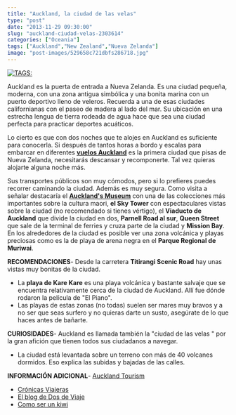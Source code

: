 ```yaml
---
title: "Auckland, la ciudad de las velas"
type: "post"
date: "2013-11-29 09:30:00"
slug: "auckland-ciudad-velas-2303614"
categories: ["Oceania"]
tags: ["Auckland","New Zealand","Nueva Zelanda"]
image: "post-images/529658c721dbfs286718.jpg"
---
```


[ ![ TAGS:](post-images/529658c721dbfs286718.jpg "playa de Kare Kare by Slightly Pear Shaped")](http://www.flickr.com/photos/slightlypearshaped/9227309518/sizes/c/in/photostream/)  
  
Auckland es la puerta de entrada a Nueva Zelanda. Es una ciudad pequeña, moderna, con una zona antigua simbólica y una bonita marina con un puerto deportivo lleno de veleros. Recuerda a una de esas ciudades californianas con el paseo de madera al lado del mar. Su ubicación en una estrecha lengua de tierra rodeada de agua hace que sea una ciudad perfecta para practicar deportes acuáticos.  
  
Lo cierto es que con dos noches que te alojes en Auckland es suficiente para conocerla. Si después de tantos horas a bordo y escalas para embarcar en diferentes [ **vuelos Auckland**](http://www.emirates.com/es/spanish/destinations_offers/destinations/asiapacific/newzealand/auckland/index.aspx) es la primera ciudad que pisas de Nueva Zelanda, necesitarás descansar y recomponerte. Tal vez quieras alojarte alguna noche más.  
  
Sus transportes públicos son muy cómodos, pero si lo prefieres puedes recorrer caminando la ciudad. Además es muy segura. Como visita a señalar destacaría el [**Auckland's Museum**](http://www.aucklandmuseum.com/) con una de las colecciones más importantes sobre la cultura maori, **el Sky Tower** con espectaculares vistas sobre la ciudad (no recomendado si tienes vértigo), el **Viaducto de Auckland** que divide la ciudad en dos, **Parnell Road al sur**, **Queen Street** que sale de la terminal de ferries y cruza parte de la ciudad y **Mission Bay**. En los alrededores de la ciudad es posible ver una zona volcánica y playas preciosas como es la de playa de arena negra en el **Parque Regional de Muriwai**.  
  
**RECOMENDACIONES**- Desde la carretera **Titirangi Scenic Road** hay unas vistas muy bonitas de la ciudad.
- La **playa de Kare Kare** es una playa volcánica y bastante salvaje que se encuentra relativamente cerca de la ciudad de Auckland. Allí fue dónde rodaron la película de "El Piano".
- Las playas de estas zonas (no todas) suelen ser mares muy bravos y a no ser que seas surfero y no quieras darte un susto, asegúrate de lo que haces antes de bañarte.

**CURIOSIDADES**- Auckland es llamada también la "ciudad de las velas " por la gran afición que tienen todos sus ciudadanos a navegar.
- La ciudad está levantada sobre un terreno con más de 40 volcanes dormidos. Eso explica las subidas y bajadas de las calles.

**INFORMACIÓN ADICIONAL**- [Auckland Tourism](http://www.aucklandnz.com/int)
- [Crónicas Viajeras](http://www.cronicasviajeras.es/tag/auckland/)
- [ El blog de Dos de Viaje](http://dosdeviaje.blogspot.com.es/2013/02/auckland-nuestros-primeros-pasos-en.html)
- [Como ser un kiwi](http://www.comoserunkiwi.com/)